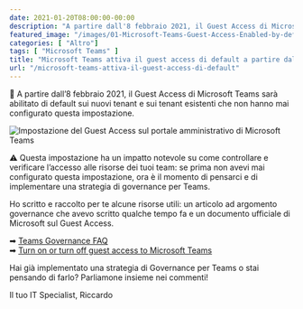 ```yaml
---
date: 2021-01-20T08:00:00-00:00
description: "A partire dall'8 febbraio 2021, il Guest Access di Microsoft Teams sarà abilitato di default sui nuovi tenant e sui tenant esistenti."
featured_image: "/images/01-Microsoft-Teams-Guest-Access-Enabled-by-default.png"
categories: [ "Altro"]
tags: [ "Microsoft Teams" ]
title: "Microsoft Teams attiva il guest access di default a partire dall’8 febbraio 2021"
url: "/microsoft-teams-attiva-il-guest-access-di-default"
---
```

📣 A partire dall’8 febbraio 2021, il Guest Access di Microsoft Teams sarà abilitato di default sui nuovi tenant e sui tenant esistenti che non hanno mai configurato questa impostazione.

![Impostazione del Guest Access sul portale amministrativo di Microsoft Teams](/images/01-Microsoft-Teams-Guest-Access-Enabled-by-default.png)

⚠ Questa impostazione ha un impatto notevole su come controllare e verificare l’accesso alle risorse dei tuoi team: se prima non avevi mai configurato questa impostazione, ora è il momento di pensarci e di implementare una strategia di governance per Teams.

Ho scritto e raccolto per te alcune risorse utili: un articolo ad argomento governance che avevo scritto qualche tempo fa e un documento ufficiale di Microsoft sul Guest Access.

➡ [Teams Governance FAQ](/microsoft-teams-faq-consigli-governance-utilizzo/)  
➡ [Turn on or turn off guest access to Microsoft Teams](https://docs.microsoft.com/en-us/microsoftteams/set-up-guests)

Hai già implementato una strategia di Governance per Teams o stai pensando di farlo? Parliamone insieme nei commenti!

Il tuo IT Specialist, Riccardo